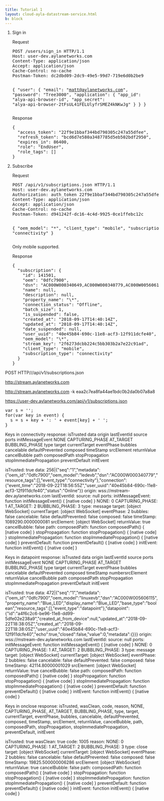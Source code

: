 ```yaml
---
title: Tutorial 1
layout: cloud-ayla-datastream-service.html
b: block
---
```

<ol>

<li>Sign in
<p>Request</p>
<pre>
POST /users/sign_in HTTP/1.1
Host: user-dev.aylanetworks.com
Content-Type: application/json
Accept: application/json
Cache-Control: no-cache
Postman-Token: dc2dbd09-2dc9-49e5-99d7-719e6d0b2be9

{
  "user": {
    "email": "matt@aylanetworks.com",
    "password": "Tree3000",
    "application": {
      "app_id": "alya-api-browser-id",
      "app_secret": "alya-api-browser-2tFsUL41FELUlyfrSMEZ4kNKwJg"
    }
  }
}
</pre>
<p>Response</p>
<pre>
{
  "access_token": "22f9e1bbaf344bd790305c247a55dfee",
  "refresh_token": "bcd6d7e580a3487785d5eb502bdf2950",
  "expires_in": 86400,
  "role": "EndUser",
  "role_tags": []
}
</pre>
</li>

<li>Subscribe
<p>Request</p>
<pre>
POST /api/v1/subscriptions.json HTTP/1.1
Host: user-dev.aylanetworks.com
Authorization: auth_token 22f9e1bbaf344bd790305c247a55dfee
Content-Type: application/json
Accept: application/json
Cache-Control: no-cache
Postman-Token: d941242f-dc16-4c4d-9925-0ce1ffebc12c

{
  "oem_model": "\*",
  "client_type": "mobile",
  "subscription_type": "connectivity"
}
</pre>
<p>Only mobile supported.</p>
<p>Response</p>
<pre>
{
  "subscription": {
    "id": 141501,
    "oem": "0dfc7900",
    "dsn": "AC000W000340649,AC000W000340779,AC000W005606115",
    "name": null,
    "description": null,
    "property_name": "\*",
    "connection_status": "Offline",
    "batch_size": 1,
    "is_suspended": false,
    "created_at": "2018-09-17T14:40:14Z",
    "updated_at": "2018-09-17T14:40:14Z",
    "date_suspended": null,
    "user_uuid": "40e45b84-690c-11e8-acf3-12f911dcfe40",
    "oem_model": "\*",
    "stream_key": "2f6273dcbb224c5bb303b2a7e22c91ad",
    "client_type": "mobile",
    "subscription_type": "connectivity"
  }
}
</pre>
</li>
</ol>

POST HTTP//<Stream Service URL>/api/v1/subscriptions.json

http://stream.aylanetworks.com

http://stream.aylanetworks.com -k eaa2c7ea8fa44ae1bdc0b2da0b07a8a8

https://user-dev.aylanetworks.com/api/v1/subscriptions.json

<pre>
var s = '';
for(var key in event) {
  s = s + key + ': ' + event[key] + ' ';
}
</pre>

Keys in connectivity response: isTrusted data origin lastEventId source ports initMessageEvent NONE CAPTURING_PHASE AT_TARGET BUBBLING_PHASE type target currentTarget eventPhase bubbles cancelable defaultPrevented composed timeStamp srcElement returnValue cancelBubble path composedPath stopPropagation stopImmediatePropagation preventDefault initEvent

isTrusted: true data: 256|{"seq":"1","metadata":{"oem_id":"0dfc7900","oem_model":"ledevb","dsn":"AC000W000340779","resource_tags":[],"event_type":"connectivity"},"connection":{"event_time":"2018-09-22T18:56:55Z","user_uuid":"40e45b84-690c-11e8-acf3-12f911dcfe40","status":"Online"}} origin: wss://mstream-dev.aylanetworks.com lastEventId: source: null ports: initMessageEvent: function initMessageEvent() { [native code] } NONE: 0 CAPTURING_PHASE: 1 AT_TARGET: 2 BUBBLING_PHASE: 3 type: message target: [object WebSocket] currentTarget: [object WebSocket] eventPhase: 2 bubbles: false cancelable: false defaultPrevented: false composed: false timeStamp: 1089290.0000000081 srcElement: [object WebSocket] returnValue: true cancelBubble: false path: composedPath: function composedPath() { [native code] } stopPropagation: function stopPropagation() { [native code] } stopImmediatePropagation: function stopImmediatePropagation() { [native code] } preventDefault: function preventDefault() { [native code] } initEvent: function initEvent() { [native code] }

Keys in datapoint response: isTrusted data origin lastEventId source ports initMessageEvent NONE CAPTURING_PHASE AT_TARGET BUBBLING_PHASE type target currentTarget eventPhase bubbles cancelable defaultPrevented composed timeStamp numbersrcElement returnValue cancelBubble path composedPath stopPropagation stopImmediatePropagation preventDefault initEvent

isTrusted: true data: 472|{"seq":"1","metadata":{"oem_id":"0dfc7900","oem_model":"linuxevb","dsn":"AC000W005606115","property_name":"Blue_LED","display_name":"Blue_LED","base_type":"boolean","resource_tags":[],"event_type":"datapoint"},"datapoint":{"id":"a4f6c2c6-be96-11e8-dd99-5dfe02e238a9","created_at_from_device":null,"updated_at":"2018-09-22T18:38:05Z","created_at":"2018-09-22T18:38:05Z","user_uuid":"40e45b84-690c-11e8-acf3-12f911dcfe40","echo":true,"closed":false,"value":0,"metadata":{}}} origin: wss://mstream-dev.aylanetworks.com lastEventId: source: null ports: initMessageEvent: function initMessageEvent() { [native code] } NONE: 0 CAPTURING_PHASE: 1 AT_TARGET: 2 BUBBLING_PHASE: 3 type: message target: [object WebSocket] currentTarget: [object WebSocket] eventPhase: 2 bubbles: false cancelable: false defaultPrevented: false composed: false timeStamp: 42114.80000001029 srcElement: [object WebSocket] returnValue: true cancelBubble: false path: composedPath: function composedPath() { [native code] } stopPropagation: function stopPropagation() { [native code] } stopImmediatePropagation: function stopImmediatePropagation() { [native code] } preventDefault: function preventDefault() { [native code] } initEvent: function initEvent() { [native code] }

Keys in onclose response: isTrusted, wasClean, code, reason, NONE, CAPTURING_PHASE, AT_TARGET, BUBBLING_PHASE, type, target, currentTarget, eventPhase, bubbles, cancelable, defaultPrevented, composed, timeStamp, srcElement, returnValue, cancelBubble, path, composedPath, stopPropagation, stopImmediatePropagation, preventDefault, initEvent

isTrusted: true wasClean: true code: 1005 reason: NONE: 0 CAPTURING_PHASE: 1 AT_TARGET: 2 BUBBLING_PHASE: 3 type: close target: [object WebSocket] currentTarget: [object WebSocket] eventPhase: 2 bubbles: false cancelable: false defaultPrevented: false composed: false timeStamp: 19825.500000006286 srcElement: [object WebSocket] returnValue: true cancelBubble: false path: composedPath: function composedPath() { [native code] } stopPropagation: function stopPropagation() { [native code] } stopImmediatePropagation: function stopImmediatePropagation() { [native code] } preventDefault: function preventDefault() { [native code] } initEvent: function initEvent() { [native code] }


